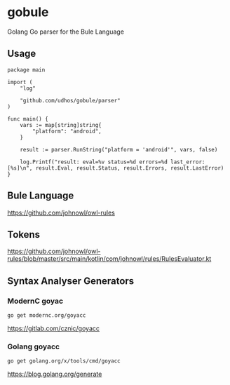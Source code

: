 # gobule
Golang Go parser for the Bule Language

## Usage

```
package main

import (
	"log"

	"github.com/udhos/gobule/parser"
)

func main() {
	vars := map[string]string{
		"platform": "android",
	}

	result := parser.RunString("platform = 'android'", vars, false)

	log.Printf("result: eval=%v status=%d errors=%d last_error: [%s]\n", result.Eval, result.Status, result.Errors, result.LastError)
}
```

## Bule Language

https://github.com/johnowl/owl-rules

## Tokens

https://github.com/johnowl/owl-rules/blob/master/src/main/kotlin/com/johnowl/rules/RulesEvaluator.kt

## Syntax Analyser Generators

### ModernC goyac

    go get modernc.org/goyacc

https://gitlab.com/cznic/goyacc

### Golang goyacc

    go get golang.org/x/tools/cmd/goyacc

https://blog.golang.org/generate

